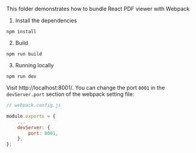 This folder demonstrates how to bundle React PDF viewer with Webpack

1. Install the dependencies

~~~
npm install
~~~

2. Build

~~~
npm run build
~~~

3. Running locally

~~~
npm run dev
~~~

Visit http://localhost:8001/. You can change the port `8001` in the `devServer.port` section of the webpack setting file: 

~~~ javascript
// webpack.config.js

module.exports = {
    ...
    devServer: {
        port: 8001,
    },
};
~~~
